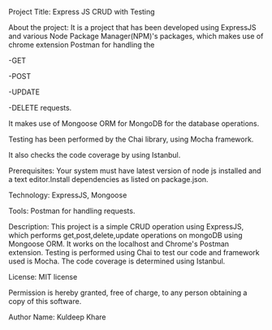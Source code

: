 
Project Title: Express JS CRUD with Testing

About the project: 
It is a project that has been developed using ExpressJS and various Node Package Manager(NPM)'s packages, 
which makes use of chrome extension Postman for handling the

-GET

-POST

-UPDATE

-DELETE requests. 

It makes use of Mongoose ORM for MongoDB for the database operations.

Testing has been performed by the Chai library, using Mocha framework. 

It also checks the code coverage by using Istanbul.

Prerequisites: Your system must have latest version of node js installed and a text editor.Install dependencies as listed on package.json.

Technology: ExpressJS, Mongoose

Tools: Postman for handling requests.

Description: This project is a simple CRUD operation using ExpressJS, which performs get,post,delete,update operations on mongoDB using Mongoose ORM. It works on the localhost and Chrome's Postman extension. Testing is performed using Chai to test our code and framework used is Mocha. The code coverage is determined using Istanbul. 


License: MIT license

Permission is hereby granted, free of charge, to any person obtaining a copy
of this software.

Author Name: Kuldeep Khare

